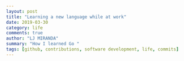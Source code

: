 ```yaml
---
layout: post
title: "Learning a new language while at work"
date: 2019-03-30
category: life
comments: true
author: "LJ MIRANDA"
summary: "How I learned Go "
tags: [github, contributions, software development, life, commits]
---
```

